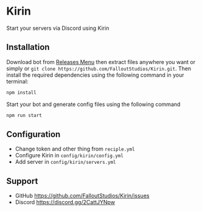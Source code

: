 # Kirin

Start your servers via Discord using Kirin

## Installation

Download bot from [Releases Menu](https://github.com/FalloutStudios/Kirin/releases) then extract files anywhere you want or simply or `git clone https://github.com/FalloutStudios/Kirin.git`. Then install the required dependencies using the following command in your terminal:

```bash
npm install
```

Start your bot and generate config files using the following command

```bash
npm run start
```

## Configuration

* Change token and other thing from `reciple.yml`
* Configure Kirin in `config/kirin/config.yml`
* Add server in `config/kirin/servers.yml`

## Support 

* GitHub https://github.com/FalloutStudios/Kirin/issues
* Discord https://discord.gg/2CattJYNpw
